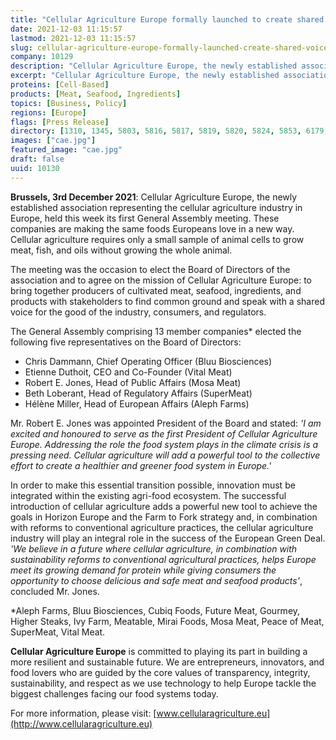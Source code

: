 ```yaml
---
title: "Cellular Agriculture Europe formally launched to create shared voice for new cultivated meat, seafood and ingredient industry"
date: 2021-12-03 11:15:57
lastmod: 2021-12-03 11:15:57
slug: cellular-agriculture-europe-formally-launched-create-shared-voice-new-cultivated-meat
company: 10129
description: "Cellular Agriculture Europe, the newly established association representing the cellular agriculture industry in Europe, held this week its first General Assembly meeting."
excerpt: "Cellular Agriculture Europe, the newly established association representing the cellular agriculture industry in Europe, held this week its first General Assembly meeting."
proteins: [Cell-Based]
products: [Meat, Seafood, Ingredients]
topics: [Business, Policy]
regions: [Europe]
flags: [Press Release]
directory: [1310, 1345, 5803, 5816, 5817, 5819, 5820, 5824, 5853, 6179, 7856, 9042, 10129]
images: ["cae.jpg"]
featured_image: "cae.jpg"
draft: false
uuid: 10130
---
```

**Brussels, 3rd December 2021**: Cellular Agriculture Europe, the newly
established association representing the cellular agriculture industry
in Europe, held this week its first General Assembly meeting. These
companies are making the same foods Europeans love in a new way.
Cellular agriculture requires only a small sample of animal cells to
grow meat, fish, and oils without growing the whole animal.

The meeting was the occasion to elect the Board of Directors of the
association and to agree on the mission of Cellular Agriculture Europe:
to bring together producers of cultivated meat, seafood, ingredients,
and products with stakeholders to find common ground and speak with a
shared voice for the good of the industry, consumers, and regulators.

The General Assembly comprising 13 member companies\* elected the
following five representatives on the Board of Directors:

-   Chris Dammann, Chief Operating Officer (Bluu Biosciences)
-   Etienne Duthoit, CEO and Co-Founder (Vital Meat)
-   Robert E. Jones, Head of Public Affairs (Mosa Meat)
-   Beth Loberant, Head of Regulatory Affairs (SuperMeat)
-   Hélène Miller, Head of European Affairs (Aleph Farms)

Mr. Robert E. Jones was appointed President of the Board and stated: *'I
am excited and honoured to serve as the first President of Cellular
Agriculture Europe. Addressing the role the food system plays in the
climate crisis is a pressing need. Cellular agriculture will add a
powerful tool to the collective effort to create a healthier and greener
food system in Europe.'*

In order to make this essential transition possible, innovation must be
integrated within the existing agri-food ecosystem. The successful
introduction of cellular agriculture adds a powerful new tool to achieve
the goals in Horizon Europe and the Farm to Fork strategy and, in
combination with reforms to conventional agriculture practices, the
cellular agriculture industry will play an integral role in the success
of the European Green Deal. *'We believe in a future where cellular
agriculture, in combination with sustainability reforms to conventional
agricultural practices, helps Europe meet its growing demand for protein
while giving consumers the opportunity to choose delicious and safe meat
and seafood products'*, concluded Mr. Jones.

\*Aleph Farms, Bluu Biosciences, Cubiq Foods, Future Meat, Gourmey,
Higher Steaks, Ivy Farm, Meatable, Mirai Foods, Mosa Meat, Peace of
Meat, SuperMeat, Vital Meat.

**Cellular Agriculture Europe** is committed to playing its part in
building a more resilient and sustainable future. We are entrepreneurs,
innovators, and food lovers who are guided by the core values of
transparency, integrity, sustainability, and respect as we use
technology to help Europe tackle the biggest challenges facing our food
systems today.

For more information, please visit:
[www.cellularagriculture.eu](http://www.cellularagriculture.eu)
